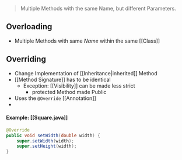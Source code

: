 > Multiple Methods with the same Name, but different Parameters.
## Overloading
- Multiple Methods with same _Name_ within the same [[Class]]

## Overriding
- Change Implementation of [[Inheritance|inherited]] Method
- [[Method Signature]] has to be identical
	- Exception: [[Visibility]] can be made less strict
		- protected Method made Public
- Uses the `@Override` [[Annotation]]
- 

#### Example: [[Square.java]]
```java
@Override
public void setWidth(double width) {
	super.setWidth(width);
	super.setHeight(width);
}
```